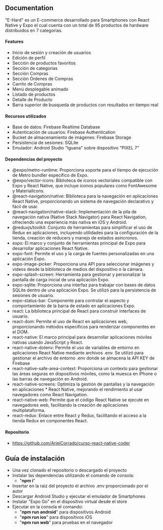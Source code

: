 
## Documentation

"E-Hard" es un E-commerce desarrollado para Smartphones con React Native y Expo
el cual cuenta con un total de 95 productos de hardware distribuidos en 7 categorias.

#### Features
* Inicio de sesión y creación de usuarios
* Edición de perfil
* Sección de productos favoritos
* Sección de categorías
* Sección Compras
* Sección Órdenes de Compras
* Carrito de Compras
* Menú desplegable animado
* Listado de productos
* Detalle de Producto
* Barra superior de busqueda de productos con resultados en tiempo real

#### Recursos utilizados

* Base de datos: Firebase Realtime Database 
* Autenticación de usuarios: Firebase Authentication
* Bucket de almacenamiento de imágenes: Firebase Storage
* Persistencia de sesiones: SQLite
* Emulador: Android Studio "Iguana" sobre dispositivo "PIXEL 7"

#### Dependencias del proyecto
* @expo/metro-runtime: Proporciona soporte para el tiempo de ejecución de Metro bundler específico de Expo.
* @expo/vector-icons: Biblioteca de iconos vectoriales compatible con Expo y React Native, que incluye iconos populares como FontAwesome y MaterialIcons.
* @react-navigation/native: Biblioteca para la navegación en aplicaciones React Native, proporcionando un sistema de navegación declarativo y fácil de usar.
* @react-navigation/native-stack: Implementación de la pila de navegación nativa (Native Stack Navigator) para React Navigation, ofreciendo una experiencia más nativa en iOS y Android.
* @reduxjs/toolkit: Conjunto de herramientas para simplificar el uso de Redux en aplicaciones, incluyendo utilidades para la configuración de la tienda, creación de reducers y manejo de estados    asíncronos.
* expo: El marco y conjunto de herramientas principal de Expo para desarrollar aplicaciones React Native.
* expo-font: Permite el uso y la carga de fuentes personalizadas en una aplicación Expo.
* expo-image-picker: Proporciona una API para seleccionar imágenes y videos desde la biblioteca de medios del dispositivo o la cámara.
* expo-splash-screen: Herramienta para gestionar y personalizar la pantalla de carga inicial de una aplicación Expo.
* expo-sqlite: Proporciona una interfaz para trabajar con bases de datos SQLite dentro de una aplicación Expo. Se utilizó para la persistencia de sesiones de usuario.
* expo-status-bar: Componente para controlar el aspecto y comportamiento de la barra de estado en aplicaciones Expo.
* react: La biblioteca principal de React para construir interfaces de usuario.
* react-dom: Permite el uso de React en aplicaciones web, proporcionando métodos específicos para renderizar componentes en el DOM.
* react-native: El marco principal para desarrollar aplicaciones móviles nativas usando JavaScript y React.
* react-native-dotenv: Permite el uso de variables de entorno en aplicaciones React Native mediante archivos .env. Se utilizó para gestionar el archivo de entorno .env donde se almacena la API KEY de Firebase
* react-native-safe-area-context: Proporciona un contexto para gestionar las áreas seguras en dispositivos móviles, como la muesca en iPhone o las barras de navegación en Android.
* react-native-screens: Optimiza la gestión de pantallas y la navegación en aplicaciones * React Native, mejorando el rendimiento al usar navegadores como React Navigation.
* react-native-web: Permite que el código React Native se ejecute en navegadores web, facilitando la creación de aplicaciones multiplataforma.
* react-redux: Enlace entre React y Redux, facilitando el acceso a la tienda Redux en componentes React.

#### Repositorio
* https://github.com/ArielCorrado/curso-react-native-coder


## Guía de instalación

* Una vez clonado el repositorio o descargado el proyecto
* Instalar las dependencias utilizando el comando de consola: 
    * "**npm i**" 
* Insertar en la raiz del proyecto el archivo .env proporcionado por el autor
* Descargar Android Studio y ejecutar el emulador de Smartphones
* Instalar "Expo Go" en el dispositivo virtual desde el store
* Ejecutar en la consola el comando:
    * "**npm run android**" para dispositivos Android
    * "**npm run ios**" para dispositivos iOS
    * "**npm run web**" para pruebas en el navegador



